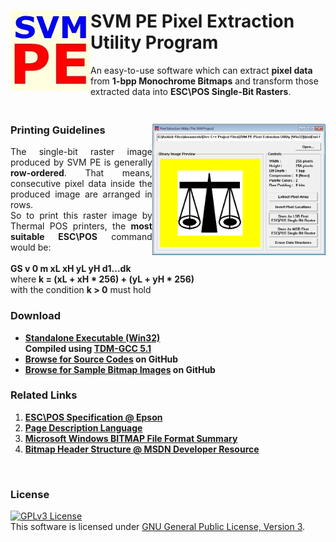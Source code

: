 
<h1>
<img src="res/SVM_PE_WALL.jpg" alt="SVM PE" align="left">
SVM PE Pixel Extraction Utility Program
</h1>

<p>
An easy-to-use software which can extract <b>pixel data</b> from <b>1-bpp Monochrome Bitmaps</b>
and transform those extracted data into <b>ESC\POS Single-Bit Rasters</b>.
</p>

<h3>
<br>Printing Guidelines
<img src="res/SVM_PE_SCRN1.jpg" alt="Main Window" align="right" width="55%" height="55%" />
</h3>

<p align="justify">
The single-bit raster image produced by SVM PE is generally <b>row-ordered</b>. That means, consecutive pixel data
inside the produced image are arranged in rows.<br>So to print this raster image by Thermal POS printers,
the <b>most suitable ESC\POS</b> command would be:
<br><br><b>GS v 0 m xL xH yL yH d1...dk</b>
<br>where <b>k = (xL + xH * 256) + (yL + yH * 256)</b>
<br>with the condition <b>k > 0</b> must hold
</p>

<h3>Download</h3>
<ul>
<li><b>
<a href="https://github.com/AKD92/SVM-PE-Pixel-Extraction-Utility-Program/raw/master/bin/SVM_PE_UTIL.EXE">
Standalone Executable (Win32)
<br></a>Compiled using <a href="http://tdm-gcc.tdragon.net/about">TDM-GCC 5.1</a>
</b></li>
<li><b>
<a href="/src">Browse for Source Codes</a> on GitHub
</b></li>
<li><b>
<a href="/sample_images">Browse for Sample Bitmap Images</a> on GitHub
</b></li>
</ul>

<h3>Related Links</h3>
<ol>
<li><b>
<a href="http://content.epson.de/fileadmin/content/files/RSD/downloads/escpos.pdf">
ESC\POS Specification @ Epson</a>
</b></li>
<li><b>
<a href="https://en.wikipedia.org/wiki/Page_description_language">Page Description Language</a>
</b></li>
<li><b>
<a href="http://www.fileformat.info/format/bmp/egff.htm">Microsoft Windows BITMAP File Format Summary</a>
</b></li>
<li><b>
<a href="https://msdn.microsoft.com/en-us/library/windows/desktop/dd183376(v=vs.85).aspx">
Bitmap Header Structure @ MSDN Developer Resource</a>
</b></li>
</ol>

<br>
<h3>License</h3>
<a rel="license" href="http://www.gnu.org/licenses/gpl-3.0-standalone.html"><img alt="GPLv3 License" style="border-width:0" src="http://www.gnu.org/graphics/gplv3-127x51.png" /></a><br />This software is licensed under <a rel="license" href="http://www.gnu.org/licenses/gpl-3.0-standalone.html">GNU General Public License, Version 3</a>.
